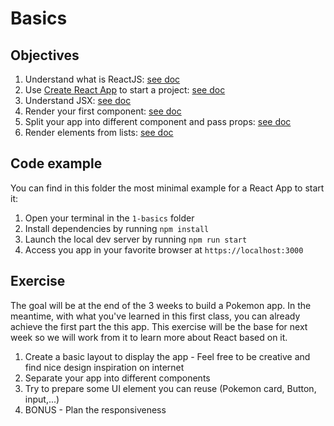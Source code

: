 # Basics

## Objectives

1. Understand what is ReactJS: [see doc](https://reactjs.org/docs/hello-world.html)
2. Use [Create React App](https://create-react-app.dev/) to start a project: [see doc](https://create-react-app.dev/docs/getting-started)
3. Understand JSX: [see doc](https://reactjs.org/docs/introducing-jsx.html)
4. Render your first component: [see doc](https://reactjs.org/docs/rendering-elements.html)
5. Split your app into different component and pass props: [see doc](https://reactjs.org/docs/components-and-props.html)
6. Render elements from lists: [see doc](https://reactjs.org/docs/lists-and-keys.html)

## Code example

You can find in this folder the most minimal example for a React App to start it:

1. Open your terminal in the `1-basics` folder
2. Install dependencies by running `npm install`
3. Launch the local dev server by running `npm run start`
4. Access you app in your favorite browser at `https://localhost:3000`

## Exercise

The goal will be at the end of the 3 weeks to build a Pokemon app. In the meantime, with what you've learned in this first class, you can already achieve the first part the this app. This exercise will be the base for next week so we will work from it to learn more about React based on it.

1. Create a basic layout to display the app - Feel free to be creative and find nice design inspiration on internet
2. Separate your app into different components
3. Try to prepare some UI element you can reuse (Pokemon card, Button, input,...)
4. BONUS - Plan the responsiveness
